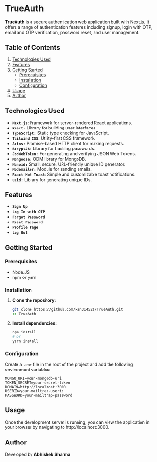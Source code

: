 # TrueAuth

**TrueAuth** is a secure authentication web application built with Next.js. It offers a range of authentication features including signup, login with OTP, email and OTP verification, password reset, and user management.

## Table of Contents

1. [Technologies Used](#technologies-used)
2. [Features](#features)
3. [Getting Started](#getting-started)
   - [Prerequisites](#prerequisites)
   - [Installation](#installation)
   - [Configuration](#configuration)
4. [Usage](#usage)
5. [Author](#author)

## Technologies Used

- **`Next.js`**: Framework for server-rendered React applications.
- **`React:`** Library for building user interfaces.
- **`TypeScript:`** Static type checking for JavaScript.
- **`Tailwind CSS`**: Utility-first CSS framework.
- **`Axios:`** Promise-based HTTP client for making requests.
- **`BcryptJS:`** Library for hashing passwords.
- **`JsoWebToken:`** For generating and verifying JSON Web Tokens.
- **`Mongoose:`** ODM library for MongoDB.
- **`Nanoid:`** Small, secure, URL-friendly unique ID generator.
- **`Nodemailer:`** Module for sending emails.
- **`React Hot Toast`**: Simple and customizable toast notifications.
- **`uuid:`** Library for generating unique IDs.

## Features

- **`Sign Up`**
- **`Log In with OTP`**
- **`Forgot Password`**
- **`Reset Password`**
- **`Profile Page`**
- **`Log Out`**

## Getting Started

### Prerequisites

- Node.JS
- npm or yarn

### Installation

1. **Clone the repository:**

   ```bash
   git clone https://github.com/ken314526/TrueAuth.git
   cd TrueAuth
   ```

2. **Install dependencies:**

   ```bash
   npm install
   # or
   yarn install
   ```

### Configuration

Create a `.env` file in the root of the project and add the following environment variables:

```env
MONGO_URI=your-mongodb-uri
TOKEN_SECRET=your-secret-token
DOMAIN=http://localhost:3000
USERID=your-mailtrap-userid
PASSWORD=your-mailtrap-password
```

## Usage

Once the development server is running, you can view the application in your browser by navigating to http://localhost:3000.

## Author

Developed by **Abhishek Sharma**
